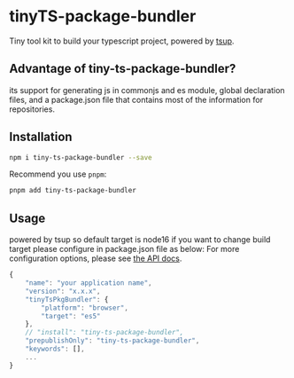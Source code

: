 # tinyTS-package-bundler

Tiny tool kit to build your typescript project, powered by [tsup](https://github.com/egoist/tsup).

## Advantage of tiny-ts-package-bundler?

its support for generating js in commonjs and es module, global declaration files, and a package.json file that contains most of the information for repositories.

## Installation

```sh
npm i tiny-ts-package-bundler --save
```

Recommend you use `pnpm`:

```sh
pnpm add tiny-ts-package-bundler
```

## Usage

powered by tsup so default target is node16 if you want to change build target please configure in package.json file as below:
For more configuration options, please see [the API docs](https://paka.dev/npm/tsup#module-index-export-Options).

```js
{
    "name": "your application name",
    "version": "x.x.x",
    "tinyTsPkgBundler": {
        "platform": "browser",
        "target": "es5"
    },
    // "install": "tiny-ts-package-bundler",
    "prepublishOnly": "tiny-ts-package-bundler",
    "keywords": [],
    ...
}
```

